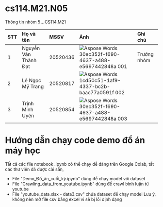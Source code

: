 # cs114.M21.N05
Thông tin nhóm 5 \_ CS114.M21

|**STT**|**Họ và tên**|**MSSV**|**Ảnh**|**Ghi chú**|
| :- | :- | :- | :- | :- |
|1|Nguyễn Văn Thành Đạt|20520436|![Aspose Words 30ec352f-f690-4637-a488-e5697442848a 001](https://user-images.githubusercontent.com/83054719/161460704-447684f5-1d16-4c34-b253-2582d596ce6a.jpeg)|Trưởng nhóm|
|2|Lê Ngọc Mỹ Trang|20520817|![Aspose Words 1cd50c51-1af9-4337-bc2b-baac77a0591f 002](https://user-images.githubusercontent.com/83054719/161479359-467a7fd0-3903-4081-9ed6-22798498c58a.jpeg)|
|3|Trịnh Minh Uyên|20520854|![Aspose Words 30ec352f-f690-4637-a488-e5697442848a 003](https://user-images.githubusercontent.com/83054719/161460726-7dc16566-9318-408c-8c1e-5e2406de67f2.jpeg)|

# Hướng dẫn chạy code demo đồ án máy học
Tất cả các file notebook .ipynb có thể chạy dễ dàng trên Google Colab, tất các thư viện đã được cài sẵn, 
- File "Demo_Đồ_án_cuối_kỳ.ipynb" dùng để chạy model với dataset
- File "Crawling_data_from_youtube.ipynb" dùng để crawl bình luận từ youtube
- File "youtube_data.xlsx - data3.csv" chứa dataset để chạy model 
Lưu ý, không nên mở file csv bằng excel vì sẽ bị lỗi định dạng 
